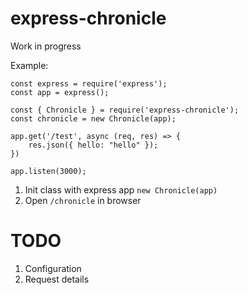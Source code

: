 # express-chronicle

Work in progress

Example:
```javacsript
const express = require('express');
const app = express();

const { Chronicle } = require('express-chronicle');
const chronicle = new Chronicle(app);

app.get('/test', async (req, res) => {
    res.json({ hello: "hello" });
})

app.listen(3000);
```

1) Init class with express app ```new Chronicle(app)```
2) Open ```/chronicle``` in browser

# TODO
1) Configuration
2) Request details
